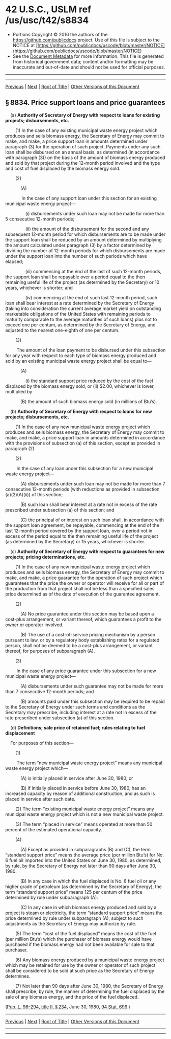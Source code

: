 ---
---

# 42 U.S.C., USLM ref /us/usc/t42/s8834

* Portions Copyright © 2016 the authors of the https://github.com/publicdocs project.
  Use of this file is subject to the NOTICE at [https://github.com/publicdocs/uscode/blob/master/NOTICE](https://github.com/publicdocs/uscode/blob/master/NOTICE)
* See the [Document Metadata](././../../../../..//README.md) for more information.
  This file is generated from historical government data; content and/or formatting may be inaccurate and out-of-date and should not be used for official purposes.

----------
----------

[Previous](./../../../../..//us/usc/t42/ch96/schII/m__us_usc_t42_s8833.md) | [Next](./../../../../..//us/usc/t42/ch96/schII/m__us_usc_t42_s8835.md) | [Root of Title](./../../../../../) | [Other Versions of this Document](https://publicdocs.github.io/go/links?ns=uslm&ref=%2Fus%2Fusc%2Ft42%2Fs8834)

## § 8834. Price support loans and price guarantees

    (a) __Authority of Secretary of Energy with respect to loans for existing projects; disbursements, etc.__ 

        (1) In the case of any existing municipal waste energy project which produces and sells biomass energy, the Secretary of Energy may commit to make, and make, a price support loan in amounts determined under paragraph (3) for the operation of such project. Payments under any such loan shall be disbursed on an annual basis, as determined (in accordance with paragraph (3)) on the basis of the amount of biomass energy produced and sold by that proj­ect during the 12-month period involved and the type and cost of fuel displaced by the biomass energy sold.

        (2)

            (A)

             In the case of any support loan under this section for an existing municipal waste energy project—

                (i) disbursements under such loan may not be made for more than 5 consecutive 12-month periods;

                (ii) the amount of the disbursement for the second and any subsequent 12-month period for which disbursements are to be made under the support loan shall be reduced by an amount determined by multiplying the amount calculated under paragraph (3) by a factor determined by dividing the number of 12-month periods for which disbursements are made under the support loan into the number of such periods which have elapsed;

                (iii) commencing at the end of the last of such 12-month periods, the support loan shall be repayable over a period equal to the then remaining useful life of the project (as determined by the Secretary) or 10 years, whichever is shorter; and

                (iv) commencing at the end of such last 12-month period, such loan shall bear interest at a rate determined by the Secretary of Energy (taking into consideration the current average market yield on outstanding marketable obligations of the United States with remaining periods to maturity comparable to the average maturities of such loans) plus not to exceed one per centum, as determined by the Secretary of Energy, and adjusted to the nearest one-eighth of one per centum.

        (3)

         The amount of the loan payment to be disbursed under this subsection for any year with respect to each type of biomass energy produced and sold by an existing municipal waste energy project shall be equal to—

            (A)

                (i) the standard support price reduced by the cost of the fuel displaced by the biomass energy sold, or (ii) $2.00, whichever is lower, multiplied by

            (B) the amount of such biomass energy sold (in millions of Btu’s).

    (b) __Authority of Secretary of Energy with respect to loans for new projects; disbursements, etc.__ 

        (1) In the case of any new municipal waste energy project which produces and sells biomass energy, the Secretary of Energy may commit to make, and make, a price support loan in amounts determined in accordance with the provisions of subsection (a) of this section, except as provided in paragraph (2).

        (2)

         In the case of any loan under this subsection for a new municipal waste energy project—

            (A) disbursements under such loan may not be made for more than 7 consecutive 12-month periods (with reductions as provided in subsection (a)(2)(A)(ii)) of this section;

            (B) such loan shall bear interest at a rate not in excess of the rate prescribed under subsection (a) of this section; and

            (C) the principal of or interest on such loan shall, in accordance with the support loan agreement, be repayable, commencing at the end of the last 12-month period covered by the support loan, over a period not in excess of the period equal to the then remaining useful life of the project (as determined by the Secretary) or 15 years, whichever is shorter.

    (c) __Authority of Secretary of Energy with respect to guarantees for new projects; pricing determinations, etc.__ 

        (1) In the case of any new municipal waste energy project which produces and sells biomass energy, the Secretary of Energy may commit to make, and make, a price guarantee for the operation of such project which guarantees that the price the owner or operator will receive for all or part of the production from that project shall not be less than a specified sales price determined as of the date of execution of the guarantee agreement.

        (2)

            (A) No price guarantee under this section may be based upon a cost-plus arrangement, or variant thereof, which guarantees a profit to the owner or operator involved.

            (B) The use of a cost-of-service pricing mechanism by a person pursuant to law, or by a regulatory body establishing rates for a regulated person, shall not be deemed to be a cost-plus arrangement, or variant thereof, for purposes of subparagraph (A).

        (3)

         In the case of any price guarantee under this subsection for a new municipal waste energy project—

            (A) disbursements under such guarantee may not be made for more than 7 consecutive 12-month periods; and

            (B) amounts paid under this subsection may be required to be repaid to the Secretary of Energy under such terms and conditions as the Secretary may prescribe, including interest at a rate not in excess of the rate prescribed under subsection (a) of this section.

    (d) __Definitions; sale price of retained fuel; rules relating to fuel displacement__ 

    For purposes of this section—

        (1)

         The term “new municipal waste energy project” means any municipal waste energy project which—

            (A) is initially placed in service after June 30, 1980; or

            (B) if initially placed in service before June 30, 1980, has an increased capacity by reason of additional construction, and as such is placed in service after such date.

        (2) The term “existing municipal waste energy project” means any municipal waste energy project which is not a new municipal waste project.

        (3) The term “placed in service” means operated at more than 50 percent of the estimated operational capacity.

        (4)

            (A) Except as provided in subparagraphs (B) and (C), the term “standard support price” means the average price (per million Btu’s) for No. 6 fuel oil imported into the United States on June 30, 1980, as determined, by rule, by the Secretary of Energy not later than 90 days after June 30, 1980.

            (B) In any case in which the fuel displaced is No. 6 fuel oil or any higher grade of petroleum (as determined by the Secretary of Energy), the term “standard support price” means 125 per centum of the price determined by rule under subparagraph (A).

            (C) In any case in which biomass energy produced and sold by a project is steam or electricity, the term “standard support price” means the price determined by rule under subparagraph (A), subject to such adjustments as the Secretary of Energy may authorize by rule.

        (5) The term “cost of the fuel displaced” means the cost of the fuel (per million Btu’s) which the purchaser of biomass energy would have purchased if the biomass energy had not been available for sale to that purchaser.

        (6) Any biomass energy produced by a municipal waste energy project which may be retained for use by the owner or operator of such project shall be considered to be sold at such price as the Secretary of Energy determines.

        (7) Not later than 90 days after June 30, 1980, the Secretary of Energy shall prescribe, by rule, the manner of determining the fuel displaced by the sale of any biomass energy, and the price of the fuel displaced.

([Pub. L. 96–294, title II, § 234][/us/pl/96/294/s234], June 30, 1980, [94 Stat. 699][/us/stat/94/699].)

----------

[Previous](./../../../../..//us/usc/t42/ch96/schII/m__us_usc_t42_s8833.md) | [Next](./../../../../..//us/usc/t42/ch96/schII/m__us_usc_t42_s8835.md) | [Root of Title](./../../../../../) | [Other Versions of this Document](https://publicdocs.github.io/go/links?ns=uslm&ref=%2Fus%2Fusc%2Ft42%2Fs8834)

----------
----------

[/us/pl/96/294/s234]: https://publicdocs.github.io/go/links?ns=uslm&ref=%2Fus%2Fpl%2F96%2F294%2Fs234
[/us/stat/94/699]: https://publicdocs.github.io/go/links?ns=uslm&ref=%2Fus%2Fstat%2F94%2F699


